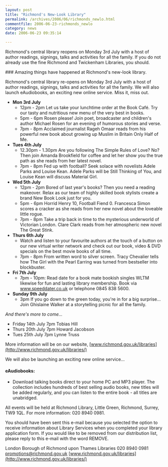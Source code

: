```yaml
---
layout: post
title: "Richmond's New-Look Library"
permalink: /archives/2006/06/richmonds_newlo.html
commentfile: 2006-06-23-richmonds_newlo
category: news
date: 2006-06-23 09:35:14

---
```


Richmond's central library reopens on Monday 3rd July with a host of author readings, signings, talks and activities for all the family. If you do not already use the fine Richmond and Twickenham Libraries, you should.

<div markdown="1" class="box">
### Amazing things have happened at Richmond's new-look library.

Richmond's central library re-opens on Monday 3rd July with a host of author readings, signings, talks and activities for all the family. We will also launch eAudiobooks, an exciting new online service. Miss it, miss out.

-   **Mon 3rd July**
    -   12pm - 2pm Let us take your lunchtime order at the Book Café. Try our tasty and nutritious new menu of the very best in books.
    -   5pm - 6pm Rosen please! Join poet, broadcaster and children's author Michael Rosen for an evening of humorous stories and verse.
    -   7pm - 8pm Acclaimed journalist Rageh Omaar reads from his powerful new book about growing up Muslim in Britain Only Half of Me.
-   **Tues 4th July**
    -   12.30pm - 1.30pm Are you following The Simple Rules of Love? No? Then join Amanda Brookfield for coffee and let her show you the true path as she reads from her latest novel.
    -   7pm - 8pm Fed up with football? Seek solace with novelists Adele Parks and Louise Kean. Adele Parks will be Still Thinking of You, and Louise Kean will discuss Material Girl.
-   **Wed 5th July**
    -   12pm - 2pm Bored of last year's books? Then you need a reading makeover. Relax as our team of highly skilled book stylists create a brand New Book Look just for you.
    -   5pm - 6pm Horrid Henry 10, Football Fiend 0. Francesca Simon scores a cracker as she reads from her new novel about the loveable little rogue.
    -   7pm - 8pm Take a trip back in time to the mysterious underworld of Victorian London. Clare Clark reads from her atmospheric new novel The Great Stink.
-   **Thurs 6th July**
    -   Watch and listen to your favourite authors at the touch of a button on our new virtual writer network and check out our book, video & DVD specials on the best movie books of all time.
    -   7pm - 8pm From written word to silver screen. Tracy Chevalier tells how The Girl with the Pearl Earring was turned from bestseller into blockbuster.
-   **Fri 7th July**
    -   7pm - 10pm: Read date for a book mate bookish singles WLTM likewise for fun and lasting library membership. Book via www.speeddater.co.uk or telephone 0845 838 5600.
-   **Sunday 9th July**
    -   3pm If you go down to the green today, you're in for a big surprise... Join Ghislaine Walker at a storytelling picnic for all the family.

*And there's more to come...*

-   Friday 14th July 7pm Tobias Hill
-   Thurs 20th July 7pm Howard Jacobson
-   Tues 25th July 7pm Lynne Truss

More information will be on our website, [www.richmond.gov.uk/libraries](http://www.richmond.gov.uk/libraries/)

We will also be launching an exciting new online service...

#### eAudiobooks:

-   Download talking books direct to your home PC and MP3 player. The collection includes hundreds of best selling audio books, new titles will be added regularly, and you can listen to the entire book - all titles are unabridged.

All events will be held at Richmond Library, Little Green, Richmond, Surrey, TW9 1QL. For more information: 020 8940 0981.

You should have been sent this e-mail because you selected the option to receive information about Library Services when you completed your library application form. If you would like to be removed from our distribution list, please reply to this e-mail with the word REMOVE.

London Borough of Richmond upon Thames Libraries
020 8940 0981
<promotions@richmond.gov.uk>
[www.richmond.gov.uk/libraries](http://www.richmond.gov.uk/libraries/)

</div>
